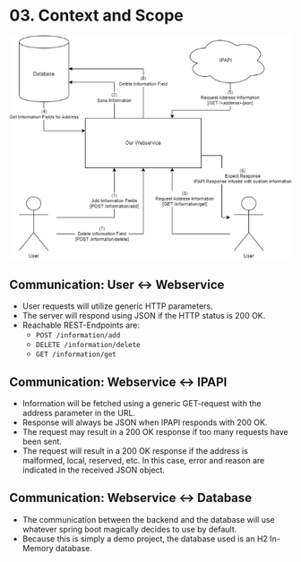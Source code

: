 # 03. Context and Scope

![Image](images/context.drawio.png)

## Communication: User <-> Webservice
- User requests will utilize generic HTTP parameters.
- The server will respond using JSON if the HTTP status is 200 OK.
- Reachable REST-Endpoints are:
    - `POST /information/add`
    - `DELETE /information/delete`
    - `GET /information/get`

## Communication: Webservice <-> IPAPI
- Information will be fetched using a generic GET-request with the address parameter in the URL.
- Response will always be JSON when IPAPI responds with 200 OK.
- The request may result in a 200 OK response if too many requests have been sent.
- The request will result in a 200 OK response if the address is malformed, local, reserved, etc.
  In this case, error and reason are indicated in the received JSON object.

## Communication: Webservice <-> Database
- The communication between the backend and the database will use whatever spring boot magically
  decides to use by default.
- Because this is simply a demo project, the database used is an H2 In-Memory database.


